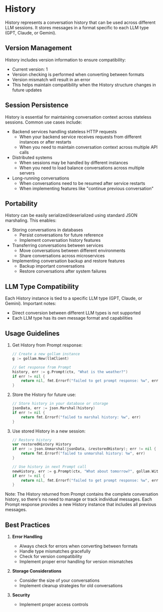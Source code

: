 # History

History represents a conversation history that can be used across different LLM sessions. It stores messages in a format specific to each LLM type (GPT, Claude, or Gemini).

## Version Management

History includes version information to ensure compatibility:

- Current version: 1
- Version checking is performed when converting between formats
- Version mismatch will result in an error
- This helps maintain compatibility when the History structure changes in future updates

## Session Persistence

History is essential for maintaining conversation context across stateless sessions. Common use cases include:

- Backend services handling stateless HTTP requests
  - When your backend service receives requests from different instances or after restarts
  - When you need to maintain conversation context across multiple API calls
- Distributed systems
  - When sessions may be handled by different instances
  - When you need to load balance conversations across multiple servers
- Long-running conversations
  - When conversations need to be resumed after service restarts
  - When implementing features like "continue previous conversation"

## Portability

History can be easily serialized/deserialized using standard JSON marshaling. This enables:

- Storing conversations in databases
  - Persist conversations for future reference
  - Implement conversation history features
- Transferring conversations between services
  - Move conversations between different environments
  - Share conversations across microservices
- Implementing conversation backup and restore features
  - Backup important conversations
  - Restore conversations after system failures

## LLM Type Compatibility

Each History instance is tied to a specific LLM type (GPT, Claude, or Gemini). Important notes:

- Direct conversion between different LLM types is not supported
- Each LLM type has its own message format and capabilities

## Usage Guidelines

1. Get History from Prompt response:
   ```go
   // Create a new gollam instance
   g := gollam.New(llmClient)

   // Get response from Prompt
   history, err := g.Prompt(ctx, "What is the weather?")
   if err != nil {
       return nil, fmt.Errorf("failed to get prompt response: %w", err)
   }
   ```

2. Store the History for future use:
   ```go
   // Store history in your database or storage
   jsonData, err := json.Marshal(history)
   if err != nil {
       return fmt.Errorf("failed to marshal history: %w", err)
   }
   ```

3. Use stored History in a new session:
   ```go
   // Restore history
   var restoredHistory History
   if err := json.Unmarshal(jsonData, &restoredHistory); err != nil {
       return fmt.Errorf("failed to unmarshal history: %w", err)
   }

   // Use history in next Prompt call
   newHistory, err := g.Prompt(ctx, "What about tomorrow?", gollam.WithHistory(&restoredHistory))
   if err != nil {
       return nil, fmt.Errorf("failed to get prompt response: %w", err)
   }
   ```

Note: The History returned from Prompt contains the complete conversation history, so there's no need to manage or track individual messages. Each Prompt response provides a new History instance that includes all previous messages.

## Best Practices

1. **Error Handling**
   - Always check for errors when converting between formats
   - Handle type mismatches gracefully
   - Check for version compatibility
   - Implement proper error handling for version mismatches

2. **Storage Considerations**
   - Consider the size of your conversations
   - Implement cleanup strategies for old conversations

3. **Security**
   - Implement proper access controls

